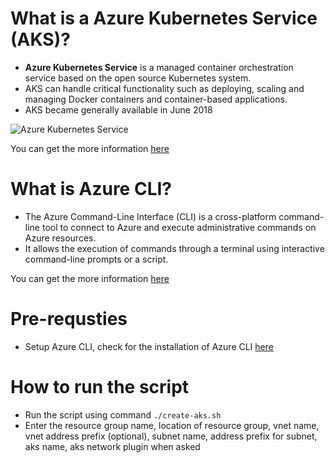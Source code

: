 # What is a Azure Kubernetes Service (AKS)?

- **Azure Kubernetes Service** is a managed container orchestration service based on the open source Kubernetes system. 
- AKS can handle critical functionality such as deploying, scaling and managing Docker containers and container-based applications.
- AKS became generally available in June 2018

![Azure Kubernetes Service](https://miro.medium.com/max/1890/1*l6oSrwfJhPXdfA92KYtfzA.png)

You can get the more information [here](https://learn.microsoft.com/en-us/azure/cloud-adoption-framework/govern/resource-consistency/resource-access-management)

# What is Azure CLI?

- The Azure Command-Line Interface (CLI) is a cross-platform command-line tool to connect to Azure and execute administrative commands on Azure resources.
- It allows the execution of commands through a terminal using interactive command-line prompts or a script.

You can get the more information [here](https://learn.microsoft.com/en-us/cli/azure/)

# Pre-requsties

- Setup Azure CLI, check for the installation of Azure CLI [here](https://learn.microsoft.com/en-us/cli/azure/install-azure-cli)

# How to run the script

- Run the script using command `./create-aks.sh`
- Enter the resource group name, location of resource group, vnet name, vnet address prefix (optional), subnet name, address prefix for subnet, aks name, aks network plugin when asked
